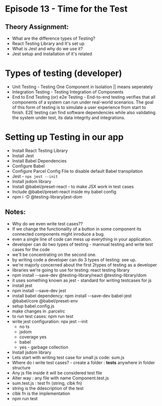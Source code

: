 

# Episode 13 - Time for the Test

## Theory Assignment:

- What are the difference types of Testing?
- React Testing Library and It's set up
- What is Jest and why do we use it?
- Jest setup and installation of it's related

# Types of testing (developer)

- Unit Testing - Testing One Component in Isolation || means seperately
- Integration Testing - Testing Integration of Components
- End to End Testing (or) e2e Testing - End-to-end testing verifies that all components of a system can run under real-world scenarios. The goal of this form of testing is to simulate a user experience from start to finish. E2E testing can find software dependencies while also validating the system under test, its data integrity and integrations.

# Setting up Testing in our app

- Install React Testing Library
- Install Jest
- Install Babel Dependencies
- Configure Babel
- Configure Parcel Config File to disable default Babel transpilation
- Jest - `npx jest --init`
- Install jsdom library
- Install @babel/preset-react - to make JSX work in test cases
- Include @babel/preset-react inside my babel config
- npm i -D @testing-library/jest-dom

## Notes:

- Why do we even write test cases??
- If we change the functionality of a button in some component its connected components might inroduce a bug.
- even a single line of code can mess up everything in your application.
- developer can do two types of testing - mannual testing and write test cases for the code
- we'll be concentrating on the second one.
- by writing code a developer can do 3 types of testing: see up.
- we're majorly concerned about the first 2types of testing as a developer
- libraries we're going to use for testing: react testing library
- npm install --save-dev @testing-library/react @testing-library/dom
- it uses something known as jest - standard for writing testcases for js
- install jest
- npm install --save-dev jest
- install babel dependency: npm install --save-dev babel-jest @babel/core @babel/preset-env
- setup babel.config.js
- make changes in .parcelrc
- to run test cases: npm run test
- write jest configuration: npx jest --init
    - no ts
    - jsdom
    - coverage yes
    - babel
    - yes - garbage collection
- Install jsdom library
- Lets start with writing test case for small js code: sum.js
- Where do i write test cases? - create a folder : __tests__ anywhere in folder structure
- Any js file inside it will be considered test file
- Alter way : any file with name Component.test.js
- sum.test.js : test fn (string, clbk fn)
- string is the ddescription of the test
- clbk fn is the implementation 
- npm run test



